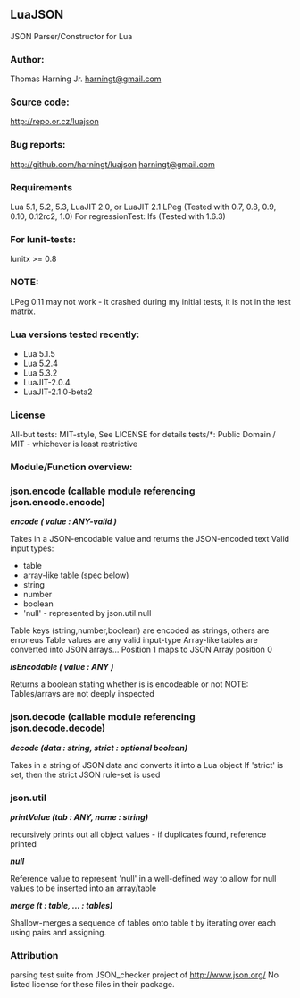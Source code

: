 ## LuaJSON
JSON Parser/Constructor for Lua

### Author:
Thomas Harning Jr. <harningt@gmail.com>

### Source code:
http://repo.or.cz/luajson

### Bug reports:
http://github.com/harningt/luajson
harningt@gmail.com

### Requirements
Lua 5.1, 5.2, 5.3, LuaJIT 2.0, or LuaJIT 2.1
LPeg (Tested with 0.7, 0.8, 0.9, 0.10, 0.12rc2, 1.0)
For regressionTest:
	lfs (Tested with 1.6.3)
### For lunit-tests:
lunitx >= 0.8

### NOTE:
LPeg 0.11 may not work - it crashed during my initial tests,
it is not in the test matrix.

### Lua versions tested recently:
* Lua 5.1.5
* Lua 5.2.4
* Lua 5.3.2
* LuaJIT-2.0.4
* LuaJIT-2.1.0-beta2

### License
All-but tests: MIT-style, See LICENSE for details
tests/*:       Public Domain / MIT - whichever is least restrictive

### Module/Function overview:
### json.encode (callable module referencing json.encode.encode)
___encode ( value : ANY-valid )___

Takes in a JSON-encodable value and returns the JSON-encoded text
Valid input types:
* table
* array-like table (spec below)
* string
* number
* boolean
* 'null' - represented by json.util.null

Table keys (string,number,boolean) are encoded as strings, others are erroneus
Table values are any valid input-type
Array-like tables are converted into JSON arrays...
Position 1 maps to JSON Array position 0

___isEncodable ( value : ANY )___

Returns a boolean stating whether is is encodeable or not
NOTE: Tables/arrays are not deeply inspected

### json.decode (callable module referencing json.decode.decode)
___decode (data : string, strict : optional boolean)___

Takes in a string of JSON data and converts it into a Lua object
If 'strict' is set, then the strict JSON rule-set is used

### json.util
___printValue (tab : ANY, name : string)___

recursively prints out all object values - if duplicates found, reference printed

___null___

Reference value to represent 'null' in a well-defined way to
allow for null values to be inserted into an array/table

___merge (t : table, ... : tables)___

Shallow-merges a sequence of tables onto table t by iterating over each using
pairs and assigning.

### Attribution
parsing test suite from JSON_checker project of http://www.json.org/
No listed license for these files in their package.
